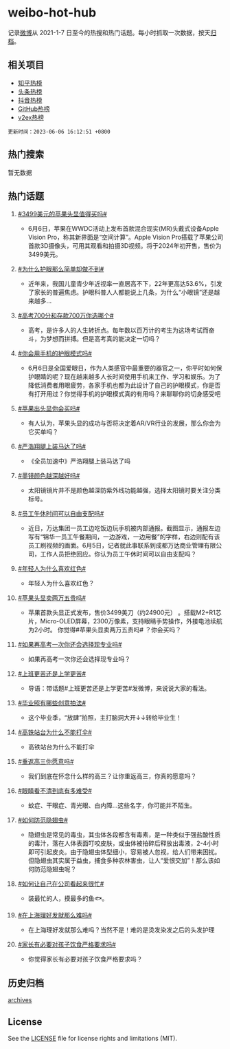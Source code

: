 # weibo-hot-hub

记录[微博](https://www.weibo.com)从 2021-1-7 日至今的热搜和热门话题。每小时抓取一次数据，按天[归档](archives)。

## 相关项目

- [知乎热榜](https://github.com/lonnyzhang423/zhihu-hot-hub)
- [头条热榜](https://github.com/lonnyzhang423/toutiao-hot-hub)
- [抖音热榜](https://github.com/lonnyzhang423/douyin-hot-hub)
- [GitHub热榜](https://github.com/lonnyzhang423/github-hot-hub)
- [v2ex热榜](https://github.com/lonnyzhang423/v2ex-hot-hub)


`更新时间：2023-06-06 16:12:51 +0800`

## 热门搜索

暂无数据

## 热门话题

1. [#3499美元的苹果头显值得买吗#](https://m.weibo.cn/search?containerid=231522type%3D1%26t%3D10%26q%3D%233499%E7%BE%8E%E5%85%83%E7%9A%84%E8%8B%B9%E6%9E%9C%E5%A4%B4%E6%98%BE%E5%80%BC%E5%BE%97%E4%B9%B0%E5%90%97%23&stream_entry_id=128&isnewpage=1&extparam=seat%3D1%26lcate%3D5004%26cate%3D5004%26dgr%3D0%26pos%3D1-0-0%26unitid%3D1686006745924%26c_type%3D128%26display_time%3D1686039171%26pre_seqid%3D168603917132701803153&luicode=10000011&lfid=231648_-_4)
    - 6月6日，苹果在WWDC活动上发布首款混合现实(MR)头戴式设备Apple Vision Pro，称其新界面是“空间计算”。Apple Vision Pro搭载了苹果公司首款3D摄像头，可用其观看和拍摄3D视频。将于2024年初开售，售价为3499美元。

1. [#为什么护眼那么简单却做不到#](https://m.weibo.cn/search?containerid=231522type%3D1%26t%3D10%26q%3D%23%E4%B8%BA%E4%BB%80%E4%B9%88%E6%8A%A4%E7%9C%BC%E9%82%A3%E4%B9%88%E7%AE%80%E5%8D%95%E5%8D%B4%E5%81%9A%E4%B8%8D%E5%88%B0%23&stream_entry_id=128&isnewpage=1&extparam=seat%3D1%26lcate%3D5004%26cate%3D5004%26dgr%3D0%26pos%3D1-0-1%26unitid%3D1686028353846%26c_type%3D128%26display_time%3D1686039171%26pre_seqid%3D168603917132701803153&luicode=10000011&lfid=231648_-_4)
    - 近年来，我国儿童青少年近视率一直居高不下，22年更高达53.6%，引发了家长的普遍焦虑。护眼科普人人都能说上几条，为什么“小眼镜”还是越来越多...

1. [#高考700分和存款700万你选哪个#](https://m.weibo.cn/search?containerid=231522type%3D1%26t%3D10%26q%3D%23%E9%AB%98%E8%80%83700%E5%88%86%E5%92%8C%E5%AD%98%E6%AC%BE700%E4%B8%87%E4%BD%A0%E9%80%89%E5%93%AA%E4%B8%AA%23&stream_entry_id=128&isnewpage=1&extparam=seat%3D1%26lcate%3D5004%26cate%3D5004%26dgr%3D0%26pos%3D1-0-2%26unitid%3D1685965628861%26c_type%3D128%26display_time%3D1686039171%26pre_seqid%3D168603917132701803153&luicode=10000011&lfid=231648_-_4)
    - 高考，是许多人的人生转折点。每年数以百万计的考生为这场考试而奋斗，为梦想而拼搏。但是高考真的能决定一切吗？

1. [#你会用手机的护眼模式吗#](https://m.weibo.cn/search?containerid=231522type%3D1%26t%3D10%26q%3D%23%E4%BD%A0%E4%BC%9A%E7%94%A8%E6%89%8B%E6%9C%BA%E7%9A%84%E6%8A%A4%E7%9C%BC%E6%A8%A1%E5%BC%8F%E5%90%97%23&stream_entry_id=128&isnewpage=1&extparam=seat%3D1%26lcate%3D5004%26cate%3D5004%26dgr%3D0%26pos%3D1-0-3%26unitid%3D1685954515308%26c_type%3D128%26display_time%3D1686039171%26pre_seqid%3D168603917132701803153&luicode=10000011&lfid=231648_-_4)
    - 6月6日是全国爱眼日，作为人类感官中最重要的器官之一，你平时如何保护眼睛的呢？现在越来越多人长时间使用手机来工作、学习和娱乐。为了降低消费者用眼疲劳，各家手机也都为此设计了自己的护眼模式，你是否有打开用过？你觉得手机的护眼模式真的有用吗？来聊聊你的切身感受吧

1. [#苹果出头显你会买吗#](https://m.weibo.cn/search?containerid=231522type%3D1%26t%3D10%26q%3D%23%E8%8B%B9%E6%9E%9C%E5%87%BA%E5%A4%B4%E6%98%BE%E4%BD%A0%E4%BC%9A%E4%B9%B0%E5%90%97%23&stream_entry_id=128&isnewpage=1&extparam=seat%3D1%26lcate%3D5004%26cate%3D5004%26dgr%3D0%26pos%3D1-0-4%26unitid%3D1685979752445%26c_type%3D128%26display_time%3D1686039171%26pre_seqid%3D168603917132701803153&luicode=10000011&lfid=231648_-_4)
    - 有人认为，苹果头显的成功与否将决定着AR/VR行业的发展，那么你会为它买单吗？

1. [#严浩翔腿上装马达了吗#](https://m.weibo.cn/search?containerid=231522type%3D1%26t%3D10%26q%3D%23%E4%B8%A5%E6%B5%A9%E7%BF%94%E8%85%BF%E4%B8%8A%E8%A3%85%E9%A9%AC%E8%BE%BE%E4%BA%86%E5%90%97%23&stream_entry_id=128&isnewpage=1&extparam=seat%3D1%26lcate%3D5004%26cate%3D5004%26dgr%3D0%26pos%3D1-0-5%26unitid%3D1686026846887%26c_type%3D128%26display_time%3D1686039171%26pre_seqid%3D168603917132701803153&luicode=10000011&lfid=231648_-_4)
    - 《全员加速中》严浩翔腿上装马达了吗

1. [#墨镜颜色越深越好吗#](https://m.weibo.cn/search?containerid=231522type%3D1%26t%3D10%26q%3D%23%E5%A2%A8%E9%95%9C%E9%A2%9C%E8%89%B2%E8%B6%8A%E6%B7%B1%E8%B6%8A%E5%A5%BD%E5%90%97%23&stream_entry_id=128&isnewpage=1&extparam=seat%3D1%26lcate%3D5004%26cate%3D5004%26dgr%3D0%26pos%3D1-0-6%26unitid%3D1686022068719%26c_type%3D128%26display_time%3D1686039171%26pre_seqid%3D168603917132701803153&luicode=10000011&lfid=231648_-_4)
    - 太阳镜镜片并不是颜色越深防紫外线功能越强，选择太阳镜时要关注分类标号。

1. [#员工午休时间可以自由支配吗#](https://m.weibo.cn/search?containerid=231522type%3D1%26t%3D10%26q%3D%23%E5%91%98%E5%B7%A5%E5%8D%88%E4%BC%91%E6%97%B6%E9%97%B4%E5%8F%AF%E4%BB%A5%E8%87%AA%E7%94%B1%E6%94%AF%E9%85%8D%E5%90%97%23&stream_entry_id=128&isnewpage=1&extparam=seat%3D1%26lcate%3D5004%26cate%3D5004%26dgr%3D0%26pos%3D1-0-7%26unitid%3D1686024443021%26c_type%3D128%26display_time%3D1686039171%26pre_seqid%3D168603917132701803153&luicode=10000011&lfid=231648_-_4)
    - 近日，万达集团一员工边吃饭边玩手机被内部通报。截图显示，通报左边写有“锦华一员工午餐期间，一边游戏，一边用餐”的字样，右边则配有该员工刷视频的画面。6月5日，记者就此事联系到成都万达商业管理有限公司，工作人员拒绝回应。你认为员工午休时间可以自由支配吗？

1. [#年轻人为什么喜欢红色#](https://m.weibo.cn/search?containerid=231522type%3D1%26t%3D10%26q%3D%23%E5%B9%B4%E8%BD%BB%E4%BA%BA%E4%B8%BA%E4%BB%80%E4%B9%88%E5%96%9C%E6%AC%A2%E7%BA%A2%E8%89%B2%23&stream_entry_id=128&isnewpage=1&extparam=seat%3D1%26lcate%3D5004%26cate%3D5004%26dgr%3D0%26pos%3D1-0-8%26unitid%3D1686026569959%26c_type%3D128%26display_time%3D1686039171%26pre_seqid%3D168603917132701803153&luicode=10000011&lfid=231648_-_4)
    - 年轻人为什么喜欢红色？

1. [#苹果头显卖两万五贵吗#](https://m.weibo.cn/search?containerid=231522type%3D1%26t%3D10%26q%3D%23%E8%8B%B9%E6%9E%9C%E5%A4%B4%E6%98%BE%E5%8D%96%E4%B8%A4%E4%B8%87%E4%BA%94%E8%B4%B5%E5%90%97%23&stream_entry_id=128&isnewpage=1&extparam=seat%3D1%26lcate%3D5004%26cate%3D5004%26dgr%3D0%26pos%3D1-0-9%26unitid%3D1686015122758%26c_type%3D128%26display_time%3D1686039171%26pre_seqid%3D168603917132701803153&luicode=10000011&lfid=231648_-_4)
    - 苹果首款头显正式发布，售价3499美刀（约24900元） 。搭载M2+R1芯片，Micro-OLED屏幕，2300万像素，支持眼睛手势操作，外接电池续航为2小时。
你觉得#苹果头显卖两万五贵吗# ？你会买吗？

1. [#如果再高考一次你还会选择现专业吗#](https://m.weibo.cn/search?containerid=231522type%3D1%26t%3D10%26q%3D%23%E5%A6%82%E6%9E%9C%E5%86%8D%E9%AB%98%E8%80%83%E4%B8%80%E6%AC%A1%E4%BD%A0%E8%BF%98%E4%BC%9A%E9%80%89%E6%8B%A9%E7%8E%B0%E4%B8%93%E4%B8%9A%E5%90%97%23&stream_entry_id=128&isnewpage=1&extparam=seat%3D1%26lcate%3D5004%26cate%3D5004%26dgr%3D0%26pos%3D1-0-10%26unitid%3D1686028348640%26c_type%3D128%26display_time%3D1686039171%26pre_seqid%3D168603917132701803153&luicode=10000011&lfid=231648_-_4)
    - 如果再高考一次你还会选择现专业吗？

1. [#上班更苦还是上学更苦#](https://m.weibo.cn/search?containerid=231522type%3D1%26t%3D10%26q%3D%23%E4%B8%8A%E7%8F%AD%E6%9B%B4%E8%8B%A6%E8%BF%98%E6%98%AF%E4%B8%8A%E5%AD%A6%E6%9B%B4%E8%8B%A6%23&stream_entry_id=128&isnewpage=1&extparam=seat%3D1%26lcate%3D5004%26cate%3D5004%26dgr%3D0%26pos%3D1-0-11%26unitid%3D1685979166799%26c_type%3D128%26display_time%3D1686039171%26pre_seqid%3D168603917132701803153&luicode=10000011&lfid=231648_-_4)
    - 导语：带话题#上班更苦还是上学更苦#发微博，来说说大家的看法。

1. [#毕业照有哪些创意拍法#](https://m.weibo.cn/search?containerid=231522type%3D1%26t%3D10%26q%3D%23%E6%AF%95%E4%B8%9A%E7%85%A7%E6%9C%89%E5%93%AA%E4%BA%9B%E5%88%9B%E6%84%8F%E6%8B%8D%E6%B3%95%23&stream_entry_id=128&isnewpage=1&extparam=seat%3D1%26lcate%3D5004%26cate%3D5004%26dgr%3D0%26pos%3D1-0-12%26unitid%3D1686017251972%26c_type%3D128%26display_time%3D1686039171%26pre_seqid%3D168603917132701803153&luicode=10000011&lfid=231648_-_4)
    - 这个毕业季，“放肆”拍照，主打脑洞大开↓↓转给毕业生！

1. [#高铁站台为什么不能打伞#](https://m.weibo.cn/search?containerid=231522type%3D1%26t%3D10%26q%3D%23%E9%AB%98%E9%93%81%E7%AB%99%E5%8F%B0%E4%B8%BA%E4%BB%80%E4%B9%88%E4%B8%8D%E8%83%BD%E6%89%93%E4%BC%9E%23&stream_entry_id=128&isnewpage=1&extparam=seat%3D1%26lcate%3D5004%26cate%3D5004%26dgr%3D0%26pos%3D1-0-13%26unitid%3D1685928982852%26c_type%3D128%26display_time%3D1686039171%26pre_seqid%3D168603917132701803153&luicode=10000011&lfid=231648_-_4)
    - 高铁站台为什么不能打伞

1. [#重返高三你愿意吗#](https://m.weibo.cn/search?containerid=231522type%3D1%26t%3D10%26q%3D%23%E9%87%8D%E8%BF%94%E9%AB%98%E4%B8%89%E4%BD%A0%E6%84%BF%E6%84%8F%E5%90%97%23&stream_entry_id=128&isnewpage=1&extparam=seat%3D1%26lcate%3D5004%26cate%3D5004%26dgr%3D0%26pos%3D1-0-14%26unitid%3D1685948810271%26c_type%3D128%26display_time%3D1686039171%26pre_seqid%3D168603917132701803153&luicode=10000011&lfid=231648_-_4)
    - 我们到底在怀念什么样的高三？让你重返高三，你真的愿意吗？

1. [#眼睛看不清到底有多难受#](https://m.weibo.cn/search?containerid=231522type%3D1%26t%3D10%26q%3D%23%E7%9C%BC%E7%9D%9B%E7%9C%8B%E4%B8%8D%E6%B8%85%E5%88%B0%E5%BA%95%E6%9C%89%E5%A4%9A%E9%9A%BE%E5%8F%97%23&stream_entry_id=128&isnewpage=1&extparam=seat%3D1%26lcate%3D5004%26cate%3D5004%26dgr%3D0%26pos%3D1-0-15%26unitid%3D1686020546717%26c_type%3D128%26display_time%3D1686039171%26pre_seqid%3D168603917132701803153&luicode=10000011&lfid=231648_-_4)
    - 蚊症、干眼症、青光眼、白内障…这些名字，你可能并不陌生。

1. [#如何防范隐翅虫#](https://m.weibo.cn/search?containerid=231522type%3D1%26t%3D10%26q%3D%23%E5%A6%82%E4%BD%95%E9%98%B2%E8%8C%83%E9%9A%90%E7%BF%85%E8%99%AB%23&stream_entry_id=128&isnewpage=1&extparam=seat%3D1%26lcate%3D5004%26cate%3D5004%26dgr%3D0%26pos%3D1-0-16%26unitid%3D1685876792574%26c_type%3D128%26display_time%3D1686039171%26pre_seqid%3D168603917132701803153&luicode=10000011&lfid=231648_-_4)
    - 隐翅虫是常见的毒虫，其虫体各段都含有毒素，是一种类似于强盐酸性质的毒汁，落在人体表面叮咬皮肤，或虫体被拍碎后释放出毒液，2-4小时即可引起皮炎。由于隐翅虫体型细小，容易被人忽视，给人们带来困扰。但隐翅虫其实属于益虫，捕食多种农林害虫，让人“爱恨交加”！那么该如何防范隐翅虫呢？

1. [#如何让自己在公司看起来很忙#](https://m.weibo.cn/search?containerid=231522type%3D1%26t%3D10%26q%3D%23%E5%A6%82%E4%BD%95%E8%AE%A9%E8%87%AA%E5%B7%B1%E5%9C%A8%E5%85%AC%E5%8F%B8%E7%9C%8B%E8%B5%B7%E6%9D%A5%E5%BE%88%E5%BF%99%23&stream_entry_id=128&isnewpage=1&extparam=seat%3D1%26lcate%3D5004%26cate%3D5004%26dgr%3D0%26pos%3D1-0-17%26unitid%3D1686036462088%26c_type%3D128%26display_time%3D1686039171%26pre_seqid%3D168603917132701803153&luicode=10000011&lfid=231648_-_4)
    - 装最忙的人，摸最多的鱼🐟。

1. [#在上海理好发就那么难吗#](https://m.weibo.cn/search?containerid=231522type%3D1%26t%3D10%26q%3D%23%E5%9C%A8%E4%B8%8A%E6%B5%B7%E7%90%86%E5%A5%BD%E5%8F%91%E5%B0%B1%E9%82%A3%E4%B9%88%E9%9A%BE%E5%90%97%23&stream_entry_id=128&isnewpage=1&extparam=seat%3D1%26lcate%3D5004%26cate%3D5004%26dgr%3D0%26pos%3D1-0-18%26unitid%3D1686035282512%26c_type%3D128%26display_time%3D1686039171%26pre_seqid%3D168603917132701803153&luicode=10000011&lfid=231648_-_4)
    - 在上海理好发就那么难吗？当然不是！难的是烫发染发之后的头发护理

1. [#家长有必要对孩子饮食严格要求吗#](https://m.weibo.cn/search?containerid=231522type%3D1%26t%3D10%26q%3D%23%E5%AE%B6%E9%95%BF%E6%9C%89%E5%BF%85%E8%A6%81%E5%AF%B9%E5%AD%A9%E5%AD%90%E9%A5%AE%E9%A3%9F%E4%B8%A5%E6%A0%BC%E8%A6%81%E6%B1%82%E5%90%97%23&stream_entry_id=128&isnewpage=1&extparam=seat%3D1%26lcate%3D5004%26cate%3D5004%26dgr%3D0%26pos%3D1-0-19%26unitid%3D1686034348141%26c_type%3D128%26display_time%3D1686039171%26pre_seqid%3D168603917132701803153&luicode=10000011&lfid=231648_-_4)
    - 你觉得家长有必要对孩子饮食严格要求吗？


## 历史归档

[archives](archives)

## License

See the [LICENSE](LICENSE) file for license rights and limitations (MIT).
